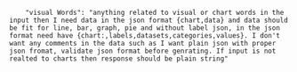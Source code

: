         "visual Words": "anything related to visual or chart words in the input then I need data in the json format {chart,data} and data should be fit for line, bar, graph, pie and without label json, in the json format need have {chart:,labels,datasets,categories,values}. I don't want any comments in the data such as I want plain json with proper json fromat, validate json format before genrating. If input is not realted to charts then response should be plain string"
      
